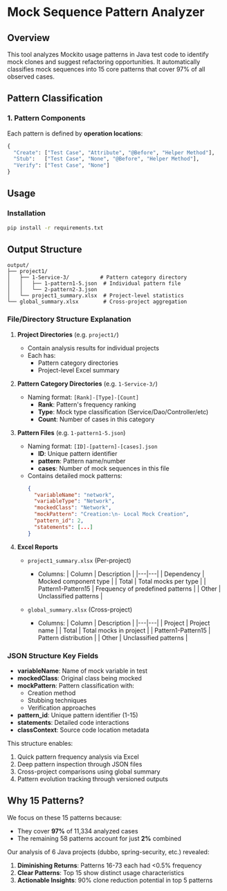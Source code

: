 # Mock Sequence Pattern Analyzer

## Overview
This tool analyzes Mockito usage patterns in Java test code to identify mock clones and suggest refactoring opportunities. It automatically classifies mock sequences into 15 core patterns that cover 97% of all observed cases.

## Pattern Classification
### 1. Pattern Components
Each pattern is defined by **operation locations**:
```python
{
  "Create": ["Test Case", "Attribute", "@Before", "Helper Method"],
  "Stub":   ["Test Case", "None", "@Before", "Helper Method"],
  "Verify": ["Test Case", "None"]
}
```


## Usage
### Installation
```bash
pip install -r requirements.txt
```



## Output Structure

```
output/
├── project1/
│   ├── 1-Service-3/          # Pattern category directory
│   │   ├── 1-pattern1-5.json  # Individual pattern file
│   │   └── 2-pattern2-3.json
│   └── project1_summary.xlsx  # Project-level statistics
└── global_summary.xlsx        # Cross-project aggregation
```

### File/Directory Structure Explanation

1. **Project Directories** (e.g. `project1/`)
   - Contain analysis results for individual projects
   - Each has:
     - Pattern category directories
     - Project-level Excel summary

2. **Pattern Category Directories** (e.g. `1-Service-3/`)
   - Naming format: `[Rank]-[Type]-[Count]`
     - **Rank**: Pattern's frequency ranking
     - **Type**: Mock type classification (Service/Dao/Controller/etc)
     - **Count**: Number of cases in this category

3. **Pattern Files** (e.g. `1-pattern1-5.json`)
   - Naming format: `[ID]-[pattern]-[cases].json`
     - **ID**: Unique pattern identifier
     - **pattern**: Pattern name/number
     - **cases**: Number of mock sequences in this file
   - Contains detailed mock patterns:
     ```json
     {
       "variableName": "network",
       "variableType": "Network",
       "mockedClass": "Network",
       "mockPattern": "Creation:\n- Local Mock Creation",
       "pattern_id": 2,
       "statements": [...]
     }
     ```

4. **Excel Reports**
   - `project1_summary.xlsx` (Per-project)
     - Columns:
       | Column | Description |
       |---|---|
       | Dependency | Mocked component type |
       | Total | Total mocks per type |
       | Pattern1-Pattern15 | Frequency of predefined patterns |
       | Other | Unclassified patterns |

   - `global_summary.xlsx` (Cross-project)
     - Columns:
       | Column | Description |
       |---|---|
       | Project | Project name |
       | Total | Total mocks in project |
       | Pattern1-Pattern15 | Pattern distribution |
       | Other | Unclassified patterns |

### JSON Structure Key Fields
- **variableName**: Name of mock variable in test
- **mockedClass**: Original class being mocked
- **mockPattern**: Pattern classification with:
  - Creation method
  - Stubbing techniques
  - Verification approaches
- **pattern_id**: Unique pattern identifier (1-15)
- **statements**: Detailed code interactions
- **classContext**: Source code location metadata

This structure enables:
1. Quick pattern frequency analysis via Excel
2. Deep pattern inspection through JSON files
3. Cross-project comparisons using global summary
4. Pattern evolution tracking through versioned outputs

## Why 15 Patterns?
We focus on these 15 patterns because:
- They cover **97%** of 11,334 analyzed cases
- The remaining 58 patterns account for just **2%** combined

Our analysis of 6 Java projects (dubbo, spring-security, etc.) revealed:
1. **Diminishing Returns**: Patterns 16-73 each had <0.5% frequency
2. **Clear Patterns**: Top 15 show distinct usage characteristics
3. **Actionable Insights**: 90% clone reduction potential in top 5 patterns


